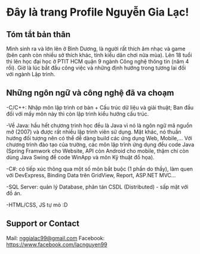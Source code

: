 # Đây là trang Profile Nguyễn Gia Lạc!

## Tóm tắt bản thân
Mình sinh ra và lớn lên ở Bình Dương, là người rất thích âm nhạc và game (bên cạnh còn nhiều sở thích khác, tính kiểu dân chơi nửa mùa). Lên 18 tuổi thì lên học đại học ở PTIT HCM quận 9 ngành Công nghệ thông tin (năm 4 rồi). Giờ là lúc bắt đầu công việc và những định hướng trong tương lai đối với ngành Lập trình. 

## Những ngôn ngữ và công nghệ đã va choạm
-C/C++: Nhập môn lập trình cơ bản + Cấu trúc dữ liệu và giải thuật; Ban đầu đối với mấy môn này thì còn lập trình kiểu hướng cấu trúc.

-Về Java: hầu hết chương trình học đều là Java vì nó là ngôn ngữ mã nguồn mở (2007) và được rất nhiều lập trình viên sử dụng. Mặt khác, nó thuần hướng đối tượng nên có thể dễ dàng build các ứng dụng Web, Mobile,... Với chương trình đào tạo của trường, các môn lập trình ứng dụng đều code Java (Spring Framwork cho Website, API còn Android cho mobile, thậm chí còn dùng Java Swing để code WinApp và môn Kỹ thuật đồ họa).

-C#: có tiếp xúc thông qua một số môn bắt buộc (1 phần do thầy), làm quen với DevExpress, Binding Data trên GridView, Report, ASP.NET MVC...

-SQL Server: quản lý Database, phân tán CSDL (Distributed) - sấp mặt với đồ án.

-HTML/CSS, JS tự mò :D

## Support or Contact
Mail: nggialac99@gmail.com
Facebook: https://www.facebook.com/lacnguyen99 

